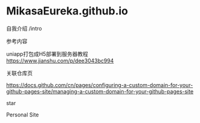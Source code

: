 # MikasaEureka.github.io

自我介绍 /intro

参考内容

uniapp打包成H5部署到服务器教程 https://www.jianshu.com/p/dee3043bc994

关联仓库页

https://docs.github.com/cn/pages/configuring-a-custom-domain-for-your-github-pages-site/managing-a-custom-domain-for-your-github-pages-site

star

Personal Site
